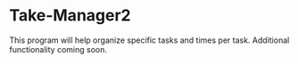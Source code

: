 # Take-Manager2
This program will help organize specific tasks and times per task. Additional functionality coming soon.
